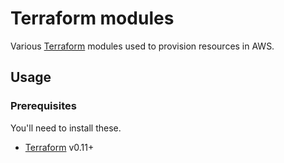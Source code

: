 # Terraform modules

Various [Terraform](https://www.terraform.io/) modules used to provision resources in AWS.

## Usage

### Prerequisites

You'll need to install these.

- [Terraform](https://www.terraform.io/downloads.html) v0.11+
